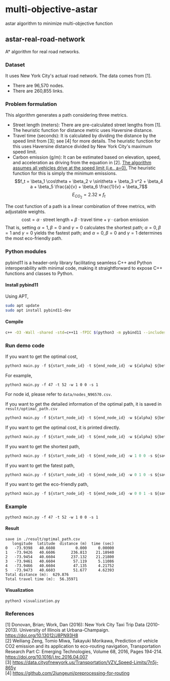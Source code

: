 # multi-objective-astar
astar algorithm to minimize multi-objective function

## astar-real-road-network
A* algorithm for real road networks.
### Dataset
It uses New York City's actual road network.
The data comes from [1].
- There are 96,570 nodes.
- There are 260,855 links.
### Problem formulation
This algorithm generates a path considering three metrics.
- Street length (meters): There are pre-calculated street lengths from [1]. The heuristic function for distance metric uses Haversine distance.
- Travel time (seconds): It is calculated by dividing the distance by the speed limit from [3]; see [4] for more details. The heuristic function for this uses Haversine distance divided by New York City's maximum speed limit.
- Carbon emission (g/m): It can be estimated based on elevation, speed, and acceleration as driving from the equation in [2]. <ins>The algorithm assumes all vehicles drive at the speed limit (i.e., a=0).</ins> The heuristic function for this is simply the minimum emissions.  
$$f_t = \beta_1 \cos\theta + \beta_2 v \sin\theta + \beta_3 v^2 + \beta_4 a + \beta_5 \frac{a}{v} + \beta_6 \frac{1}{v} + \beta_7$$
$$E_{CO_2} = 2.32 \times f_t$$

The cost function of a path is a linear combination of three metrics, with adjustable weights.
$$\text{cost} = \alpha \cdot \text{street length} + \beta \cdot \text{travel time} + \gamma \cdot \text{carbon emission}$$
That is, setting $\alpha=1, \beta=0$ and $\gamma=0$ calculates the shortest path; $\alpha=0, \beta=1$ and $\gamma=0$ yields the fastest path; and $\alpha=0, \beta=0$ and $\gamma=1$ determines the most eco-friendly path.
### Python modules
pybind11 is a header-only library facilitating seamless C++ and Python interoperability with minimal code, making it straightforward to expose C++ functions and classes to Python.
#### Install pybind11
Using APT,
```bash
sudo apt update
sudo apt install pybind11-dev
```

#### Compile
```bash
c++ -O3 -Wall -shared -std=c++11 -fPIC $(python3 -m pybind11 --includes) astar.h astar.cpp planner.cpp -o planner.so
```

### Run demo code
If you want to get the optimal cost,
```python
python3 main.py -f ${start_node_id} -t ${end_node_id} -w ${alpha} ${beta} ${gamma} -s ${save_or_not}
```
For example,
```python3
python3 main.py -f 47 -t 52 -w 1 0 0 -s 1
```
For node id, please refer to ``data/nodes_N96570.csv``.

If you want to get the detailed information of the optimal path, it is saved in  `result/optimal_path.csv`
```python
python3 main.py -f ${start_node_id} -t ${end_node_id} -w ${alpha} ${beta} ${gamma} -s 1
```

If you want to get the optimal cost, it is printed directly. 
```python
python3 main.py -f ${start_node_id} -t ${end_node_id} -w ${alpha} ${beta} ${gamma} -s 0
```

If you want to get the shortest path,
```python
python3 main.py -f ${start_node_id} -t ${end_node_id} -w 1 0 0 -s ${save_or_not}
```

If you want to get the fatest path,
```python
python3 main.py -f ${start_node_id} -t ${end_node_id} -w 0 1 0 -s ${save_or_not}
```

If you want to get the eco-friendly path,
```python
python3 main.py -f ${start_node_id} -t ${end_node_id} -w 0 0 1 -s ${save_or_not}
```

### Example
```python3
python3 main.py -f 47 -t 52 -w 1 0 0 -s 1
```
#### Result
```
save in ./result/optimal_path.csv
   longitude  latitude  distance (m)  time (sec)
0   -73.9398   40.6608         0.000     0.00000
1   -73.9426   40.6606       236.813    21.18940
2   -73.9454   40.6604       237.132    21.21800
3   -73.9461   40.6604        57.119     5.11086
4   -73.9466   40.6604        47.135     4.21752
5   -73.9473   40.6603        51.677     4.62393
Total distance (m):  629.876
Total travel time (m):  56.35971
```
#### Visualization
```python3
python3 visualization.py
```

### References
[1] Donovan, Brian; Work, Dan (2016): New York City Taxi Trip Data (2010-2013). University of Illinois at Urbana-Champaign. https://doi.org/10.13012/J8PN93H8  
[2] Weiliang Zeng, Tomio Miwa, Takayuki Morikawa,
Prediction of vehicle CO2 emission and its application to eco-routing navigation, Transportation Research Part C: Emerging Technologies,
Volume 68, 2016, Pages 194-214. https://doi.org/10.1016/j.trc.2016.04.007  
[3] https://data.cityofnewyork.us/Transportation/VZV_Speed-Limits/7n5j-865y  
[4] https://github.com/2jungeuni/preprocessing-for-routing